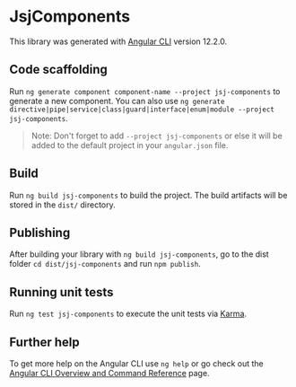 # JsjComponents

This library was generated with [Angular CLI](https://github.com/angular/angular-cli) version 12.2.0.

## Code scaffolding

Run `ng generate component component-name --project jsj-components` to generate a new component. You can also use `ng generate directive|pipe|service|class|guard|interface|enum|module --project jsj-components`.
> Note: Don't forget to add `--project jsj-components` or else it will be added to the default project in your `angular.json` file. 

## Build

Run `ng build jsj-components` to build the project. The build artifacts will be stored in the `dist/` directory.

## Publishing

After building your library with `ng build jsj-components`, go to the dist folder `cd dist/jsj-components` and run `npm publish`.

## Running unit tests

Run `ng test jsj-components` to execute the unit tests via [Karma](https://karma-runner.github.io).

## Further help

To get more help on the Angular CLI use `ng help` or go check out the [Angular CLI Overview and Command Reference](https://angular.io/cli) page.
